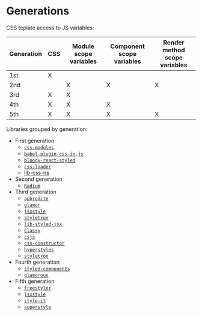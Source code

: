 
# Generations

CSS teplate access to JS variables:

|Generation|CSS|Module scope variables|Component scope variables|Render method scope variables|
|----------|---|----------------------|-------------------------|-----------------------------|
|1st|X||||
|2nd||X|X|X|
|3rd|X|X|||
|4th|X|X|X||
|5th|X|X|X|X|

Libraries grouped by generation:

  - First generation
    - [`css-modules`][lib-css-modules]
    - [`babel-plugin-css-in-js`][lib-babel-plugin-css-in-js]
    - [`bloody-react-styled`][lib-bloody-react-styled]
    - [`css-loader`][lib-css-loader]
    - [lib-css-ns][lib-css-ns]
  - Second generation
    - [`Radium`][lib-radium]
  - Third generation
    - [`aphrodite`][lib-aphrodite]
    - [`glamor`][lib-glamor]
    - [`jsxstyle`][lib-jsxstyle]
    - [`styletron`][lib-styletron]
    - [`lib-styled-jsx`][lib-styled-jsx]
    - [`Classy`][lib-classy]
    - [`csjs`][lib-csjs]
    - [`css-constructor`][lib-css-constructor]
    - [`hyperstyles`][lib-hyperstyles]
    - [`styletron`][lib-styletron]
  - Fourth generation
    - [`styled-components`][lib-styled-components]
    - [`glamorous`][lib-glamorous]
  - Fifth generation
    - [`freestyler`][lib-freestyler]
    - [`jsxstyle`][lib-jsxstyle]
    - [`style-it`][lib-style-it]
    - [`superstyle`][lib-superstyle]

[lib-css-modules]: https://github.com/css-modules/css-modules
[lib-babel-plugin-css-in-js]: https://github.com/martinandert/babel-plugin-css-in-js
[lib-bloody-react-styled]: https://github.com/martinandert/babel-plugin-css-in-js
[lib-classy]: https://github.com/inturn/classy
[lib-csjs]: https://github.com/rtsao/csjs
[lib-css-constructor]: https://github.com/siddharthkp/css-constructor
[lib-css-loader]: https://github.com/webpack-contrib/css-loader
[lib-css-ns]: https://github.com/jareware/css-ns
[lib-jsxstyle]: https://github.com/smyte/jsxstyle
[lib-hyperstyles]: https://github.com/colingourlay/hyperstyles
[lib-radium]: https://github.com/FormidableLabs/radium
[lib-aphrodite]: https://github.com/Khan/aphrodite
[lib-bloody-react-styled]: https://github.com/bloodyowl/react-styled
[lib-cssx]: https://github.com/krasimir/cssx
[lib-glamor]: https://github.com/threepointone/glamor
[lib-jsxstyle]: https://github.com/smyte/jsxstyle
[lib-typestype]: https://github.com/typestyle/typestyle
[lib-styletron]: https://github.com/rtsao/styletron
[lib-styled-components]: https://github.com/styled-components/styled-components
[lib-glamorous]: https://github.com/paypal/glamorous
[lib-restyles]: https://github.com/tkh44/restyles
[lib-freestyler]: https://github.com/streamich/freestyler
[lib-style-it]: https://github.com/buildbreakdo/style-it
[lib-superstyle]: https://github.com/jxnblk/superstyle
[lib-styletron]: https://github.com/rtsao/styletron
[lib-styled-jsx]: https://github.com/zeit/styled-jsx
